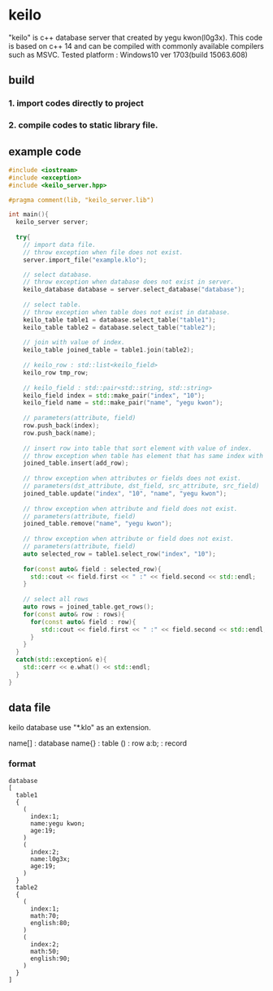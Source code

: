 # keilo

"keilo" is c++ database server that created by yegu kwon(l0g3x). This code is based on c++ 14 and can be compiled with commonly available compilers such as MSVC. 
Tested platform : Windows10 ver 1703(build 15063.608)

## build
### 1. import codes directly to project
### 2. compile codes to static library file.

## example code
```c++
#include <iostream>
#include <exception>
#include <keilo_server.hpp>

#pragma comment(lib, "keilo_server.lib")

int main(){
  keilo_server server;
  
  try{
    // import data file.
    // throw exception when file does not exist.
    server.import_file("example.klo");

    // select database.
    // throw exception when database does not exist in server.
    keilo_database database = server.select_database("database");
    
    // select table.
    // throw exception when table does not exist in database.
    keilo_table table1 = database.select_table("table1");
    keilo_table table2 = database.select_table("table2");
    
    // join with value of index.
    keilo_table joined_table = table1.join(table2);
    
    // keilo_row : std::list<keilo_field>
    keilo_row tmp_row;
    
    // keilo_field : std::pair<std::string, std::string>
    keilo_field index = std::make_pair("index", "10");
    keilo_field name = std::make_pair("name", "yegu kwon");
    
    // parameters(attribute, field)
    row.push_back(index);
    row.push_back(name);
    
    // insert row into table that sort element with value of index.
    // throw exception when table has element that has same index with parameter's index.
    joined_table.insert(add_row);
    
    // throw exception when attributes or fields does not exist.
    // parameters(dst_attribute, dst_field, src_attribute, src_field)
    joined_table.update("index", "10", "name", "yegu kwon");
    
    // throw exception when attribute and field does not exist.
    // parameters(attribute, field)
    joined_table.remove("name", "yegu kwon");
    
    // throw exception when attribute or field does not exist.
    // parameters(attribute, field)
    auto selected_row = table1.select_row("index", "10");
    
    for(const auto& field : selected_row){
      std::cout << field.first << " :" << field.second << std::endl;
    }
    
    // select all rows
    auto rows = joined_table.get_rows();
    for(const auto& row : rows){
      for(const auto& field : row){
         std::cout << field.first << " :" << field.second << std::endl;
      }
    }
  }
  catch(std::exception& e){
    std::cerr << e.what() << std::endl;
  }
}
```

## data file
keilo database use "*.klo" as an extension.

name[] : database
name{} : table
() : row
a:b; : record

### format
```
database
[
  table1
  {
    (
      index:1;
      name:yegu kwon;
      age:19;
    )
    (
      index:2;
      name:l0g3x;
      age:19;
    )
  }
  table2
  {
    (
      index:1;
      math:70;
      english:80;
    )
    (
      index:2;
      math:50;
      english:90;
    )
  }
]
```
